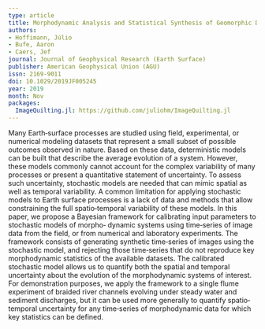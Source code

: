 ```yaml
---
type: article
title: Morphodynamic Analysis and Statistical Synthesis of Geomorphic Data. Application to a Flume Experiment
authors:
- Hoffimann, Júlio
- Bufe, Aaron
- Caers, Jef
journal: Journal of Geophysical Research (Earth Surface)
publisher: American Geophysical Union (AGU)
issn: 2169-9011
doi: 10.1029/2019JF005245
year: 2019
month: Nov
packages:
  ImageQuilting.jl: https://github.com/juliohm/ImageQuilting.jl
---
```

Many Earth‐surface processes are studied using field, experimental, or numerical
modeling datasets that represent a small subset of possible outcomes observed in
nature. Based on these data, deterministic models can be built that describe the
average evolution of a system. However, these models commonly cannot account for
the complex variability of many processes or present a quantitative statement of
uncertainty. To assess such uncertainty, stochastic models are needed that can
mimic spatial as well as temporal variability. A common limitation for applying
stochastic models to Earth surface processes is a lack of data and methods that
allow constraining the full spatio‐temporal variability of these models. In this
paper, we propose a Bayesian framework for calibrating input parameters to
stochastic models of morpho‐ dynamic systems using time‐series of image data
from the field, or from numerical and laboratory experiments. The framework
consists of generating synthetic time‐series of images using the stochastic
model, and rejecting those time‐series that do not reproduce key morphodynamic
statistics of the available datasets. The calibrated stochastic model allows us
to quantify both the spatial and temporal uncertainty about the evolution of the
morphodynamic systems of interest. For demonstration purposes, we apply the
framework to a single flume experiment of braided river channels evolving under
steady water and sediment discharges, but it can be used more generally to quantify
spatio‐temporal uncertainty for any time‐series of morphodynamic data for which key
statistics can be defined.
